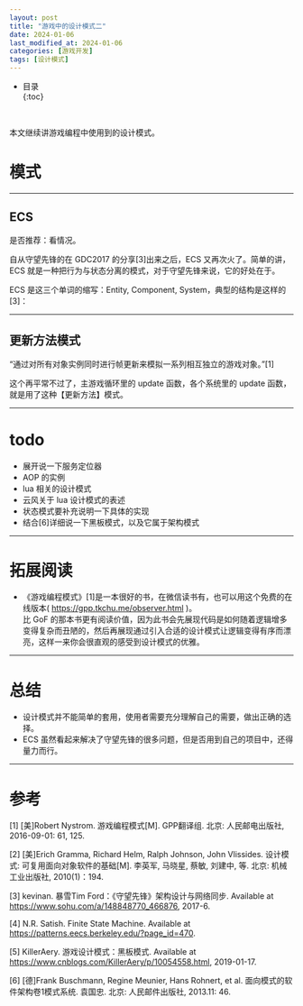 ```yaml
---
layout: post
title: "游戏中的设计模式二"
date: 2024-01-06
last_modified_at: 2024-01-06
categories: [游戏开发]
tags: [设计模式]
---
```


* 目录  
{:toc}
<br/>


本文继续讲游戏编程中使用到的设计模式。  

# 模式

---

## ECS
是否推荐：看情况。  

自从守望先锋的在 GDC2017 的分享[3]出来之后，ECS 又再次火了。简单的讲，ECS 就是一种把行为与状态分离的模式，对于守望先锋来说，它的好处在于。  

ECS 是这三个单词的缩写：Entity, Component, System，典型的结构是这样的[3]：  

---

## 更新方法模式

“通过对所有对象实例同时进行帧更新来模拟一系列相互独立的游戏对象。”[1]

这个再平常不过了，主游戏循环里的 update 函数，各个系统里的 update 函数，就是用了这种【更新方法】模式。  

---

# todo
* 展开说一下服务定位器
* AOP 的实例
* lua 相关的设计模式
* 云风关于 lua 设计模式的表述
* 状态模式要补充说明一下具体的实现
* 结合[6]详细说一下黑板模式，以及它属于架构模式

---

# 拓展阅读
* 《游戏编程模式》[1]是一本很好的书，在微信读书有，也可以用这个免费的在线版本( https://gpp.tkchu.me/observer.html )。  
比 GoF 的那本书更有阅读价值，因为此书会先展现代码是如何随着逻辑增多变得复杂而丑陋的，然后再展现通过引入合适的设计模式让逻辑变得有序而漂亮，这样一来你会很直观的感受到设计模式的优雅。     

---

# 总结

* 设计模式并不能简单的套用，使用者需要充分理解自己的需要，做出正确的选择。  
* ECS 虽然看起来解决了守望先锋的很多问题，但是否用到自己的项目中，还得量力而行。  


---

# 参考
[1] [美]Robert Nystrom. 游戏编程模式[M]. GPP翻译组. 北京: 人民邮电出版社, 2016-09-01: 61, 125.   

[2] [美]Erich Gramma, Richard Helm, Ralph Johnson, John Vlissides. 设计模式: 可复用面向对象软件的基础[M]. 李英军, 马晓星, 蔡敏, 刘建中, 等. 北京: 机械工业出版社, 2010(1)：194.     

[3] kevinan. 暴雪Tim Ford：《守望先锋》架构设计与网络同步. Available at https://www.sohu.com/a/148848770_466876, 2017-6.        

[4] N.R. Satish. Finite State Machine. Available at https://patterns.eecs.berkeley.edu/?page_id=470.   

[5] KillerAery. 游戏设计模式：黑板模式. Available at https://www.cnblogs.com/KillerAery/p/10054558.html, 2019-01-17.    

[6] [德]Frank Buschmann, Regine Meunier, Hans Rohnert, et al. 面向模式的软件架构卷1模式系统. 袁国忠. 北京: 人民邮件出版社, 2013.11: 46.   